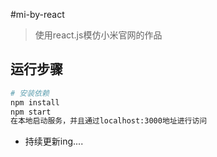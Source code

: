 #mi-by-react
>使用react.js模仿小米官网的作品
## 运行步骤
```bash
# 安装依赖
npm install
npm start
在本地启动服务，并且通过localhost:3000地址进行访问
```
- 持续更新ing....
